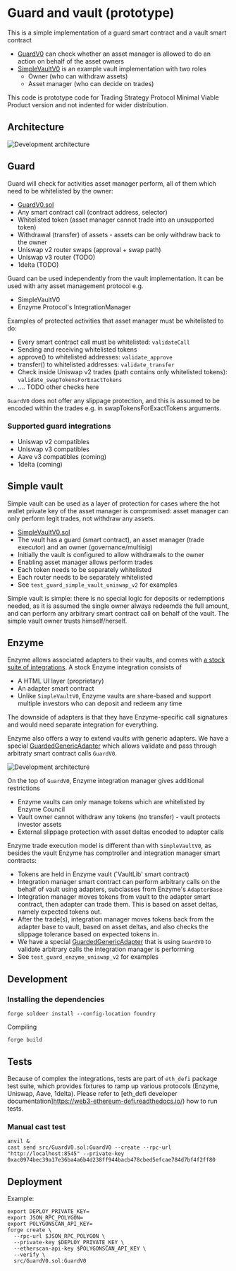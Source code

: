 # Guard and vault (prototype)

This is a simple implementation of a guard smart contract and a vault smart contract

- [GuardV0](./src/GuardV0.sol) can check whether an asset manager is allowed to do an action on behalf of the asset owners 
- [SimpleVaultV0](./src/SimpleVaultV0.sol) is an example vault implementation with two roles
  - Owner (who can withdraw assets)
  - Asset manager (who can decide on trades)

This code is prototype code for Trading Strategy Protocol Minimal Viable Product version
and not indented for wider distribution.

## Architecture

![Development architecture](./docs/simplevault-v0.png)

## Guard 

Guard will check for activities asset manager perform, all of them which need to be whitelisted by the owner:
- [GuardV0.sol](./src/SimpleVaultV0.sol)
- Any smart contract call (contract address, selector)
- Whitelisted token (asset manager cannot trade into an unsupported token)
- Withdrawal (transfer) of assets - assets can be only withdraw back to the owner
- Uniswap v2 router swaps (approval + swap path)
- Uniswap v3 router (TODO)
- 1delta (TODO)

Guard can be used independently from the vault implementation.
It can be used with any asset management protocol e.g.
- SimpleVaultV0 
- Enzyme Protocol's IntegrationManager 

Examples of protected activities that asset manager must be whitelisted to do:

- Every smart contract call must be whitelisted: `validateCall`
- Sending and receiving whitelisted tokens 
- approve() to whitelisted addresses: `validate_approve`
- transfer() to whitelisted addresses: `validate_transfer`
- Check inside Uniswap v2 trades (path contains only whitelisted tokens): `validate_swapTokensForExactTokens`
- .... TODO other checks here

`GuardV0` does not offer any slippage protection, and this is assumed to be encoded
within the trades e.g. in swapTokensForExactTokens arguments.

### Supported guard integrations

- Uniswap v2 compatibles
- Uniswap v3 compatibles
- Aave v3 compatibles (coming)
- 1delta (coming)

## Simple vault

Simple vault can be used as a layer of protection for cases where the hot wallet private key
of the asset manager is compromised: asset manager can only perform legit trades, not withdraw any assets.

- [SimpleVaultV0.sol](./src/SimpleVaultV0.sol)
- The vault has a guard (smart contract), an asset manager (trade executor) and an owner (governance/multisig)
- Initially the vault is configured to allow withdrawals to the owner
- Enabling asset manager allows perform trades
- Each token needs to be separately whitelisted
- Each router needs to be separately whitelisted
- See `test_guard_simple_vault_uniswap_v2` for examples

Simple vault is simple: there is no special logic for deposits or redemptions needed,
as it is assumed the single owner always redeemds the full amount, and can 
perform any arbitrary smart contract call on behalf of the vault. The simple
vault owner trusts himself/herself.

## Enzyme

Enzyme allows associated adapters to their vaults,
and comes with [a stock suite of integrations](https://docs.enzyme.finance/managers/trade/defi-protocols).
A stock Enzyme integration consists of 
- A HTML UI layer (proprietary)
- An adapter smart contract
- Unlike `SimpleVaultV0`, Enzyme vaults are share-based and support multiple investors
  who can deposit and redeem any time

The downside of adapters is that they have Enzyme-specific call signatures
and would need separate integration for everything.

Enzyme also offers a way to extend vaults with generic adapters.
We have a special [GuardedGenericAdapter](../in-house/src/GuardedGenericAdapter.sol)
which allows validate and pass through arbitraty smart contract calls `GuardV0`.

![Development architecture](./docs/enzyme.png)

On the top of `GuardV0`, Enzyme integration manager gives additional restrictions
- Enzyme vaults can only manage tokens which are whitelisted by Enzyme Council 
- Vault owner cannot withdraw any tokens (no transfer) - vault protects investor assets
- External slippage protection with asset deltas encoded to adapter calls


Enzyme trade execution model is different than with `SimpleVaultV0`,
as besides the vault Enzyme has comptroller and integration manager smart contracts:

- Tokens are held in Enzyme vault (`VaultLib' smart contract)
- Integration manager smart contract can perform arbitrary calls 
  on the behalf of vault using adapters, subclasses from Enzyme's `AdapterBase`
- Integration manager moves tokens from vault to the adapter smart contract,
  then adapter can trade them. This is based on asset deltas, namely expected tokens out.
- After the trade(s), integration manager moves tokens back from the adapter base to 
  vault, based on asset deltas, and also checks the slippage tolerance
  based on expected tokens in.
- We have a special [GuardedGenericAdapter](../in-house/src/GuardedGenericAdapter.sol)
  that is using `GuardV0` to validate arbitrary calls the integration 
  manager is performing
- See `test_guard_enzyme_uniswap_v2` for examples

## Development

### Installing the dependencies

```shell
forge soldeer install --config-location foundry
```

Compiling

```shell
forge build
```
## Tests

Because of complex the integrations, tests are part of `eth_defi` package
test suite, which provides fixtures to ramp up various protocols (Enzyme, Uniswap, Aave, 1delta).
Please refer to [eth_defi developer documentation]https://web3-ethereum-defi.readthedocs.io/) how to run tests.

### Manual cast test

```shell
anvil &
cast send src/GuardV0.sol:GuardV0 --create --rpc-url "http://localhost:8545" --private-key 0xac0974bec39a17e36ba4a6b4d238ff944bacb478cbed5efcae784d7bf4f2ff80
```

## Deployment

Example:

```shell
export DEPLOY_PRIVATE_KEY=
export JSON_RPC_POLYGON=
export POLYGONSCAN_API_KEY=
forge create \
  --rpc-url $JSON_RPC_POLYGON \
  --private-key $DEPLOY_PRIVATE_KEY \
  --etherscan-api-key $POLYGONSCAN_API_KEY \
  --verify \
  src/GuardV0.sol:GuardV0
```
